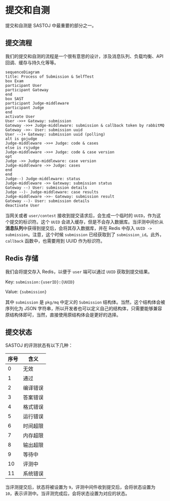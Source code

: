 # 提交和自测

提交和自测是 SASTOJ 中最重要的部分之一。

## 提交流程

我们的提交和自测的流程是一个很有意思的设计，涉及消息队列、负载均衡、API 回调、缓存与持久化等等。

```mermaid
sequenceDiagram
title: Process of Submission & SelfTest
box Exam
participant User
participant Gateway
end
box SAST
participant Judge-middleware
participant Judge
end
activate User
User ->>+ Gateway: submission
Gateway ->>+ Judge-middleware: submission & callback token by rabbitMQ
Gateway ->>- User: submission uuid
User --)+ Gateway: submission uuid (polling)
alt is gojudge
Judge-middleware ->>+ Judge: code & cases
else is rsjudge
Judge-middleware ->>+ Judge: code & case version
opt
Judge ->> Judge-middleware: case version
Judge-middleware ->> Judge: cases
end
end
Judge--) Judge-middleware: status
Judge-middleware ->> Gateway: submission status
Gateway --) User: submission details
Judge --)- Judge-middleware: case results
Judge-middleware ->>- Gateway: submission result
Gateway --)- User: submission details
deactivate User
```

当网关或者 `user/contest` 接收到提交请求后，会生成一个临时的 `UUID`，作为这个提交的标识符。这个 `UUID` 会进入缓存，但是不会存入数据库。当评测中间价从**消息队列**中获得到提交后，会将其存入数据库，并在 Redis 中存入 `UUID -> submission`。注意，这个时候 `submission` 已经获取到了 `submission_id`。此外，`callback` 函数中，也需要用到 UUID 作为标识符。

## Redis 存储

我们会将提交存入 Redis，以便于 `user` 端可以通过 `UUID` 获取到提交结果。

Key: `submission:{userID}:{UUID}`

Value: `{submission}`

其中 `submission` 是 `pkg/mq` 中定义的 `Submission` 结构体。当然，这个结构体会被序列化为 JSON 字符串，所以开发者也可以定义自己的结构体，只需要能够兼容原结构体即可，当然，直接使用原结构体会是更好的选择。

## 提交状态

SASTOJ 的评测状态有以下几种：

|序号|含义|
|---|---|
|0|无效|
|1|通过|
|2|编译错误|
|3|答案错误|
|4|格式错误|
|5|运行错误|
|6|时间超限|
|7|内存超限|
|8|输出超限|
|9|等待中|
|10|评测中|
|11|系统错误|

当评测提交后，状态将被设置为 `9`，评测中间件收到提交后，会将状态设置为 `10`，表示评测中。当评测完成后，会将状态设置为对应的状态。
